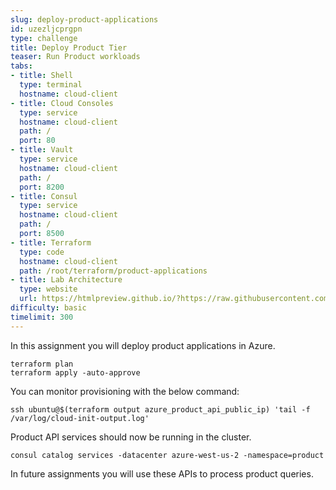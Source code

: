 ```yaml
---
slug: deploy-product-applications
id: uzezljcprgpn
type: challenge
title: Deploy Product Tier
teaser: Run Product workloads
tabs:
- title: Shell
  type: terminal
  hostname: cloud-client
- title: Cloud Consoles
  type: service
  hostname: cloud-client
  path: /
  port: 80
- title: Vault
  type: service
  hostname: cloud-client
  path: /
  port: 8200
- title: Consul
  type: service
  hostname: cloud-client
  path: /
  port: 8500
- title: Terraform
  type: code
  hostname: cloud-client
  path: /root/terraform/product-applications
- title: Lab Architecture
  type: website
  url: https://htmlpreview.github.io/?https://raw.githubusercontent.com/hashicorp/field-workshops-consul/add-consul-multi-cloud/instruqt-tracks/multi-cloud-service-networking-with-consul/assets/diagrams/diagrams.html
difficulty: basic
timelimit: 300
---
```

In this assignment you will deploy product applications in Azure.

```
terraform plan
terraform apply -auto-approve
```

You can monitor provisioning with the below command: <br>

```
ssh ubuntu@$(terraform output azure_product_api_public_ip) 'tail -f /var/log/cloud-init-output.log'
```

Product API services should now be running in the cluster.

```
consul catalog services -datacenter azure-west-us-2 -namespace=product
```

In future assignments you will use these APIs to process product queries.
